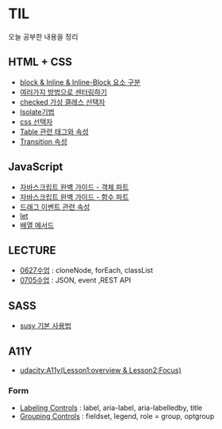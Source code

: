 # TIL

오늘 공부한 내용을 정리

## HTML + CSS

+ [block & Inline & Inline-Block 요소 구분](./HTML_CSS/block_and_inline.md)
+ [여러가지 방법으로 센터링하기](./HTML_CSS/centering.md)
+ [checked 가상 클래스 선택자](./HTML_CSS/checked.md)
+ [Isolate기법](./HTML_CSS/isolate.md)
+ [css 선택자](./HTML_CSS/selector.md)
+ [Table 관련 태그와 속성](./HTML_CSS/table.md)
+ [Transition 속성](./HTML_CSS/transition.md)


## JavaScript
+ [자바스크립트 완벽 가이드 - 객체 파트](./JavaScript/object.md)
+ [자바스크립트 완벽 가이드 - 함수 파트](./JavaScript/function.md)
+ [드래그 이벤트 관련 속성](./JavaScript/drag_events.md)
+ [let](./JavaScript/let.md)
+ [배열 메서드](./JavaScript/array_method.md)

## LECTURE
+ [0627수업](./FDS_LECTURE/0627.md) : cloneNode, forEach, classList
+ [0705수업](./FDS_LECTURE/0705.md) : JSON, event ,REST API


## SASS
+ [susy 기본 사용법](./SASS/susy.md)


## A11Y
+ [udacity:A11y(Lesson1:overview & Lesson2:Focus)](./A11y/WebAccessibility.md)

### Form

+ [Labeling Controls](./A11y/Labeling_Controls.md) : label, aria-label, aria-labelledby, title
+ [Grouping Controls](./A11y/Grouping_Controls.md) : fieldset, legend, role = group, optgroup